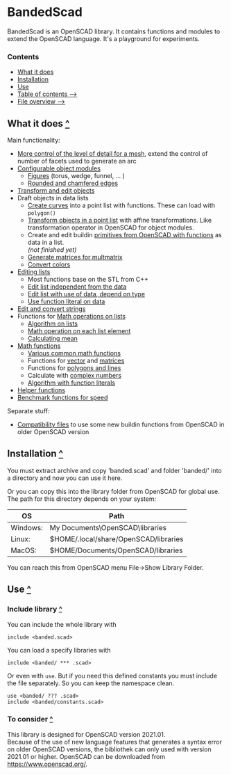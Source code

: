 BandedScad
==========

BandedScad is an OpenSCAD library.
It contains functions and modules to extend the OpenSCAD language.
It's a playground for experiments.

### Contents
[contents]: #contents "Up to Contents"
- [What it does](#what-it-does-)
- [Installation](#installation-)
- [Use](#use-)
- [Table of contents -->](doc/contents.md)
- [File overview -->](doc/file_overview.md)


What it does [^][contents]
--------------------------

Main functionality:
- [More control of the level of detail for a mesh][extend],
    extend the control of number of facets used to generate an arc
- [Configurable object modules][object]
  - [Figures][figures] (torus, wedge, funnel, ... )
  - [Rounded and chamfered edges][edges]
- [Transform and edit objects][operator]
- Draft objects in data lists
  - [Create curves][curves] into a point list with functions.
    These can load with `polygon()`
  - [Transform objects in a point list][transform] with affine transformations.
    Like transformation operator in OpenSCAD for object modules.
  - Create and edit buildin [primitives from OpenSCAD with functions][primitives]
    as data in a list.\
    _(not finished yet)_
  - [Generate matrices for multmatrix][multmatrix]
  - [Convert colors][color]
- [Editing lists][list]
  - Most functions base on the STL from C++
  - [Edit list independent from the data][list_edit_item]
  - [Edit list with use of data, depend on type][list_edit_data]
  - [Use function literal on data][list_edit_pred]
- [Edit and convert strings][string]
- Functions for [Math operations on lists][list_math]
  - [Algorithm on lists][list_algorithm]
  - [Math operation on each list element][list_math]
  - [Calculating mean][mean]
- [Math functions][math]
  - [Various common math functions][math_common]
  - Functions for [vector][vector] and [matrices][matrix]
  - Functions for [polygons and lines][polygon]
  - Calculate with [complex numbers][complex]
  - [Algorithm with function literals][function]
- [Helper functions][helper]
- [Benchmark functions for speed][benchmark]

Separate stuff:
- [Compatibility files][antiquity]
  to use some new buildin functions from OpenSCAD in older OpenSCAD version

[extend]:      doc/extend.md
[draft]:       doc/draft.md
[curves]:      doc/draft_curves.md
[transform]:   doc/draft_transform.md
[multmatrix]:  doc/draft_matrix.md
[primitives]:  doc/draft_primitives.md
[color]:       doc/color.md
[list]:           doc/list.md
[list_edit_item]: doc/list.md#edit-list-independent-from-the-data-
[list_edit_data]: doc/list.md#edit-list-with-use-of-data-depend-on-type-
[list_edit_pred]: doc/list.md#edit-list-use-function-literal-on-data-
[list_math]:      doc/list_math.md
[list_algorithm]: doc/list_math.md#algorithm-on-lists-
[list_math_each]: doc/list_math.md#math-operation-on_each-list-element-
[mean]:           doc/list_mean.md
[string]:      doc/string.md
[helper]:      doc/helper.md
[benchmark]:   doc/helper.md#benchmark-function-
[math]:        doc/math.md
[math_common]: doc/math.md#various-math-functions-
[vector]:      doc/math_vector.md
[matrix]:      doc/math_matrix.md
[polygon]:     doc/math_polygon.md
[function]:    doc/math_function.md
[complex]:     doc/math_complex.md
[operator]:    doc/operator.md
[object]:      doc/object.md
[edges]:       doc/object.md#rounded-edges-
[figures]:     doc/object.md#figures-
[antiquity]:   doc/antiquity.md


Installation [^][contents]
--------------------------

You must extract archive and copy 'banded.scad' and folder 'banded/' into a directory
and now you can use it here.

Or you can copy this into the library folder from OpenSCAD for global use.
The path for this directory depends on your system:

| OS       | Path
|----------|------
| Windows: | My Documents\OpenSCAD\libraries
| Linux:   | $HOME/.local/share/OpenSCAD/libraries
| MacOS:   | $HOME/Documents/OpenSCAD/libraries

You can reach this from OpenSCAD menu File->Show Library Folder.


Use [^][contents]
-----------------

### Include library [^][contents]

You can include the whole library with
```OpenSCAD
include <banded.scad>
```
  
You can load a specify libraries with
```OpenSCAD
include <banded/ *** .scad>
```
Or even with `use`. But if you need this defined constants
you must include the file separately.
So you can keep the namespace clean.
```OpenSCAD
use <banded/ ??? .scad>
include <banded/constants.scad>
```


### To consider [^][contents]

This library is designed for OpenSCAD version 2021.01.\
Because of the use of new language features that generates a syntax error
on older OpenSCAD versions, the bibliothek can only used with
version 2021.01 or higher.
OpenSCAD can be downloaded from <https://www.openscad.org/>.


